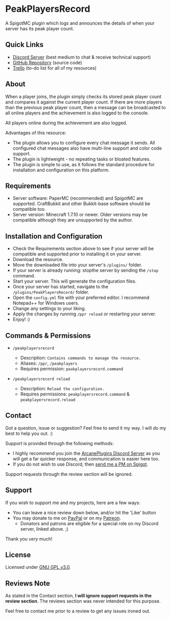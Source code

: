 # PeakPlayersRecord
A SpigotMC plugin which logs and announces the details of when your server has its peak player count.

## Quick Links
* [Discord Server](https://discord.io/arcaneplugins) (best medium to chat & receive technical support)
* [GitHub Repository](https://github.com/lokka30/PeakPlayersRecord) (source code)
* [Trello](https://trello.com/b/xAVFFEXQ/plugins-to-do-list) (to-do list for all of my resources)

## About
When a player joins, the plugin simply checks its stored peak player count and compares it against the current player count. If there are more players than the previous peak player count, then a message can be broadcasted to all online players and the achievement is also logged to the console.

All players online during the achievement are also logged.

Advantages of this resource:
* The plugin allows you to configure every chat message it sends. All configured chat messages also have multi-line support and color code support.
* The plugin is lightweight - no repeating tasks or bloated features.
* The plugin is simple to use, as it follows the standard procedure for installation and configuration on this platform.

## Requirements
* Server software: PaperMC (recommended) and SpigotMC are supported. CraftBukkit and other Bukkit-base software should be compatible too.
* Server version: Minecraft 1.7.10 or newer. Older versions may be compatible although they are unsupported by the author.

## Installation and Configuration
* Check the Requirements section above to see if your server will be compatible and supported prior to installing it on your server.
* Download the resource.
* Move the downloaded file into your server's `/plugins/` folder. 
* If your server is already running: stopthe server by sending the `/stop` command.
* Start your server. This will generate the configuration files.
* Once your server has started, navigate to the `/plugins/PeakPlayersRecord/` folder.
* Open the `config.yml` file with your preferred editor. I recommend Notepad++ for Windows users.
* Change any settings to your liking.
* Apply the changes by running `/ppr reload` or restarting your server.
* Enjoy! :)

## Commands & Permissions
* `/peakplayersrecord`
  * Description: `Contains commands to manage the resource.`
  * Aliases: `/ppr`, `/peakplayers`
  * Requires permission: `peakplayersrecord.command`
  
* `/peakplayersrecord reload`
  * Description: `Reload the configuration.`
  * Requires permissions: `peakplayersrecord.command` & `peakplayersrecord.reload`
  
## Contact
Got a question, issue or suggestion? Feel free to send it my way. I will do my best to help you out. :)

Support is provided through the following methods:
* I highly recommend you join the [ArcanePlugins Discord Server](https://discord.io/arcaneplugins) as you will get a far quicker response, and communication is easier here too.
* If you do not wish to use Discord, then [send me a PM on Spigot](https://www.spigotmc.org/conversations/add?to=lokka30).

Support requests through the review section will be ignored.

## Support
If you wish to support me and my projects, here are a few ways:

* You can leave a nice review down below, and/or hit the 'Like' button
* You may donate to me on [PayPal](https://bit.ly/2Gxvw7R) or on my [Patreon](https://www.patreon.com/arcaneplugins).
  * Donators and patrons are eligible for a special role on my Discord server, linked above. ;)

Thank you *very* much!

## License
Licensed under [GNU GPL v3.0](https://github.com/lokka30/PeakPlayersRecord/blob/master/LICENSE.md).

## Reviews Note
As stated in the Contact section, **I will ignore support requests in the review section**. The reviews section was never intended for this purpose.

Feel free to contact me prior to a review to get any issues ironed out.